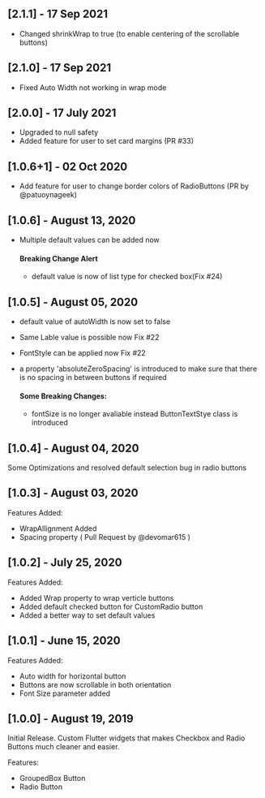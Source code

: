 ## [2.1.1] - 17 Sep 2021
- Changed shrinkWrap to true (to enable centering of the scrollable buttons)
## [2.1.0] - 17 Sep 2021
- Fixed Auto Width not working in wrap mode
## [2.0.0] - 17 July 2021
- Upgraded to null safety
- Added feature for user to set card margins (PR #33)
## [1.0.6+1] - 02 Oct 2020
- Add feature for user to change border colors of RadioButtons (PR by @patuoynageek)

## [1.0.6] - August 13, 2020
- Multiple default values can be added now
    #### Breaking Change Alert
     - default value is now of list type for checked box(Fix #24)

## [1.0.5] - August 05, 2020
- default value of autoWidth is now set to false
- Same Lable value is possible now Fix #22
- FontStyle can be applied now Fix #22
- a property 'absoluteZeroSpacing' is introduced to make sure that there is no spacing in between buttons if required

    #### Some Breaking Changes:
  - fontSize is no longer avaliable instead ButtonTextStye class is introduced

## [1.0.4] - August 04, 2020

Some Optimizations and resolved default selection bug in radio buttons

## [1.0.3] - August 03, 2020

Features Added:
- WrapAllignment Added 
- Spacing property ( Pull Request by @devomar615 )

## [1.0.2] - July 25, 2020

Features Added:
- Added Wrap property to wrap verticle buttons
- Added default checked button for CustomRadio button
- Added a better way to set default values

## [1.0.1] - June 15, 2020

Features Added:
- Auto width for horizontal button
- Buttons are now scrollable in both orientation
- Font Size parameter added

## [1.0.0] - August 19, 2019

Initial Release. Custom Flutter widgets that makes Checkbox and Radio Buttons much cleaner and easier.

Features:
- GroupedBox Button
- Radio Button
